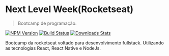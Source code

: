 # Next Level Week(Rocketseat)
> Bootcamp de programação.

[![NPM Version][npm-image]][npm-url]
[![Build Status][travis-image]][travis-url]
[![Downloads Stats][npm-downloads]][npm-url]

Bootcamp da rocketseat voltado para desenvolvimento fullstack. Utilizando as tecnologias React, React Native e NodeJs. 

<!-- Markdown link & img dfn's -->
[npm-image]: https://img.shields.io/npm/v/datadog-metrics.svg?style=flat-square
[npm-url]: https://npmjs.org/package/datadog-metrics
[npm-downloads]: https://img.shields.io/npm/dm/datadog-metrics.svg?style=flat-square
[travis-image]: https://img.shields.io/travis/dbader/node-datadog-metrics/master.svg?style=flat-square
[travis-url]: https://travis-ci.org/dbader/node-datadog-metrics